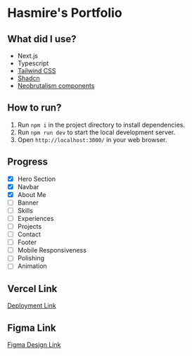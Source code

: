 # Hasmire's Portfolio

## What did I use?
- Next.js
- Typescript
- [Tailwind CSS](https://tailwindcss.com/)
- [Shadcn](https://ui.shadcn.com/)
- [Neobrutalism components](https://neobrutalism-components.vercel.app/)

## How to run?
1. Run `npm i` in the project directory to install dependencies.
2. Run `npm run dev` to start the local development server.
3. Open `http://localhost:3000/` in your web browser.

## Progress
- [x] Hero Section
- [x] Navbar
- [x] About Me
- [ ] Banner
- [ ] Skills
- [ ] Experiences
- [ ] Projects
- [ ] Contact
- [ ] Footer
- [ ] Mobile Responsiveness
- [ ] Polishing
- [ ] Animation

## Vercel Link
[Deployment Link](https://hasmire-dev.vercel.app/)

## Figma Link
[Figma Design Link](https://www.figma.com/file/BW0k57lm5kuumdxjOqXtVH/portfolio-revamped?type=design&node-id=188%3A50&mode=design&t=k3O9yVLuGvPJlstY-1)
